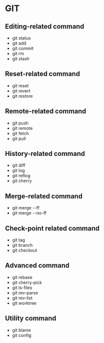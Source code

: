 # GIT

## Editing-related command
* git status
* git add
* git commit
* git rm
* git stash

## Reset-related command
* git reset
* git revert
* git restore

## Remote-related command
* git push
* git remote
* git fetch
* git pull

## History-related command
* git diff
* git log
* git reflog
* git cherry

## Merge-related command
* git merge --ff
* git merge --no-ff

## Check-point related command
* git tag
* git branch
* git checkout

## Advanced command
* git rebase
* git cherry-pick
* git ls-files
* git rev-parse
* git rev-list
* git worktree

## Utility command
* git blame
* git config